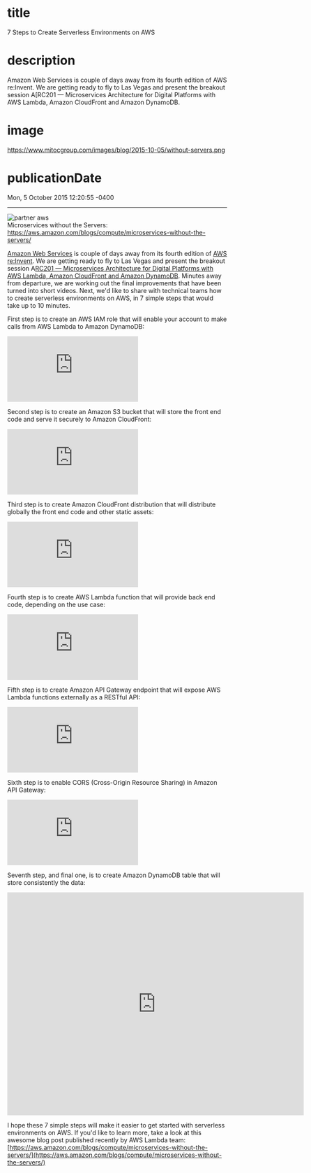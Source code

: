 # title
7 Steps to Create Serverless Environments on AWS

# description
Amazon Web Services is couple of days away from its fourth edition of AWS re:Invent. We are getting ready to fly to Las Vegas and present the breakout session A[RC201 — Microservices Architecture for Digital Platforms with AWS Lambda, Amazon CloudFront and Amazon DynamoDB.

# image
https://www.mitocgroup.com/images/blog/2015-10-05/without-servers.png

# publicationDate
Mon, 5 October 2015 12:20:55 -0400

---

<div class="padd25px">
    <img src="/images/blog/2015-10-05/without-servers.png" alt="partner aws" />
    <div class="center img-description">Microservices without the Servers:
      <a href="https://aws.amazon.com/blogs/compute/microservices-without-the-servers/">https://aws.amazon.com/blogs/compute/microservices-without-the-servers/</a>
    </div>
</div>

[Amazon Web Services](https://aws.amazon.com/) is couple of days away from its fourth edition of [AWS re:Invent](https://reinvent.awsevents.com/). We are getting ready to fly to Las Vegas and present the breakout session A[RC201 — Microservices Architecture for Digital Platforms with AWS Lambda, Amazon CloudFront and Amazon DynamoDB](https://www.portal.reinvent.awsevents.com/connect/sessionDetail.ww?SESSION_ID=1646&tclass=popup). Minutes away from departure, we are working out the final improvements that have been turned into short videos. Next, we'd like to share with technical teams how to create serverless environments on AWS, in 7 simple steps that would take up to 10 minutes.

First step is to create an AWS IAM role that will enable your account to make calls from AWS Lambda to Amazon DynamoDB:

<div class="iframe-container">
  <iframe src="https://www.youtube.com/embed/KKp4G7ELE80" frameborder="0" allow="accelerometer; autoplay; encrypted-media; gyroscope; picture-in-picture" allowfullscreen></iframe>
</div>

Second step is to create an Amazon S3 bucket that will store the front end code and serve it securely to Amazon CloudFront:

<div class="iframe-container">
  <iframe src="https://www.youtube.com/embed/W_X6xb2ZZHA" frameborder="0" allow="accelerometer; autoplay; encrypted-media; gyroscope; picture-in-picture" allowfullscreen></iframe>
</div>

Third step is to create Amazon CloudFront distribution that will distribute globally the front end code and other static assets:

<div class="iframe-container">
  <iframe src="https://www.youtube.com/embed/1IKAHayNGPI" frameborder="0" allow="accelerometer; autoplay; encrypted-media; gyroscope; picture-in-picture" allowfullscreen></iframe>
</div>

Fourth step is to create AWS Lambda function that will provide back end code, depending on the use case:

<div class="iframe-container">
  <iframe src="https://www.youtube.com/embed/dIaCmFu1BfI" frameborder="0" allow="accelerometer; autoplay; encrypted-media; gyroscope; picture-in-picture" allowfullscreen></iframe>
</div>

Fifth step is to create Amazon API Gateway endpoint that will expose AWS Lambda functions externally as a RESTful API:

<div class="iframe-container">
  <iframe src="https://www.youtube.com/embed/aX2-nzlelP4" frameborder="0" allow="accelerometer; autoplay; encrypted-media; gyroscope; picture-in-picture" allowfullscreen></iframe>
</div>

Sixth step is to enable CORS (Cross-Origin Resource Sharing) in Amazon API Gateway:

<div class="iframe-container">
  <iframe src="https://www.youtube.com/embed/NwNsTIF9W_Y" frameborder="0" allow="accelerometer; autoplay; encrypted-media; gyroscope; picture-in-picture" allowfullscreen></iframe>
</div>

Seventh step, and final one, is to create Amazon DynamoDB table that will store consistently the data:

<div class="iframe-container">
  <iframe width="680" height="510" src="https://www.youtube.com/embed/7ciIrFC_hP8" frameborder="0" allow="accelerometer; autoplay; encrypted-media; gyroscope; picture-in-picture" allowfullscreen></iframe>
</div>

I hope these 7 simple steps will make it easier to get started with serverless environments on AWS. If you'd like to learn more, take a look at this awesome blog post published recently by AWS Lambda team: [https://aws.amazon.com/blogs/compute/microservices-without-the-servers/](https://aws.amazon.com/blogs/compute/microservices-without-the-servers/)
